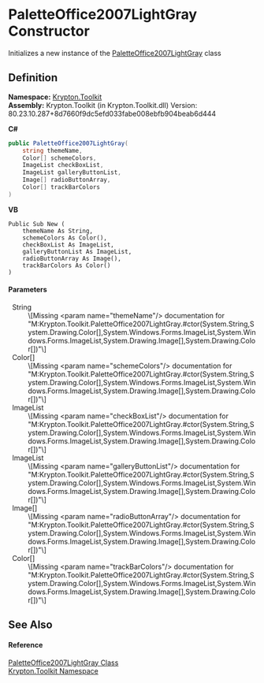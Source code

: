 # PaletteOffice2007LightGray Constructor


Initializes a new instance of the <a href="046f4aa9-9d15-1637-5a44-c4419b20714f.md">PaletteOffice2007LightGray</a> class



## Definition
**Namespace:** <a href="79d2eac2-21f4-54ff-7552-b20c33c30600.md">Krypton.Toolkit</a>  
**Assembly:** Krypton.Toolkit (in Krypton.Toolkit.dll) Version: 80.23.10.287+8d7660f9dc5efd033fabe008ebfb904beab6d444

**C#**
``` C#
public PaletteOffice2007LightGray(
	string themeName,
	Color[] schemeColors,
	ImageList checkBoxList,
	ImageList galleryButtonList,
	Image[] radioButtonArray,
	Color[] trackBarColors
)
```
**VB**
``` VB
Public Sub New ( 
	themeName As String,
	schemeColors As Color(),
	checkBoxList As ImageList,
	galleryButtonList As ImageList,
	radioButtonArray As Image(),
	trackBarColors As Color()
)
```



#### Parameters
<dl><dt>  String</dt><dd>\[Missing &lt;param name="themeName"/&gt; documentation for "M:Krypton.Toolkit.PaletteOffice2007LightGray.#ctor(System.String,System.Drawing.Color[],System.Windows.Forms.ImageList,System.Windows.Forms.ImageList,System.Drawing.Image[],System.Drawing.Color[])"\]</dd><dt>  Color[]</dt><dd>\[Missing &lt;param name="schemeColors"/&gt; documentation for "M:Krypton.Toolkit.PaletteOffice2007LightGray.#ctor(System.String,System.Drawing.Color[],System.Windows.Forms.ImageList,System.Windows.Forms.ImageList,System.Drawing.Image[],System.Drawing.Color[])"\]</dd><dt>  ImageList</dt><dd>\[Missing &lt;param name="checkBoxList"/&gt; documentation for "M:Krypton.Toolkit.PaletteOffice2007LightGray.#ctor(System.String,System.Drawing.Color[],System.Windows.Forms.ImageList,System.Windows.Forms.ImageList,System.Drawing.Image[],System.Drawing.Color[])"\]</dd><dt>  ImageList</dt><dd>\[Missing &lt;param name="galleryButtonList"/&gt; documentation for "M:Krypton.Toolkit.PaletteOffice2007LightGray.#ctor(System.String,System.Drawing.Color[],System.Windows.Forms.ImageList,System.Windows.Forms.ImageList,System.Drawing.Image[],System.Drawing.Color[])"\]</dd><dt>  Image[]</dt><dd>\[Missing &lt;param name="radioButtonArray"/&gt; documentation for "M:Krypton.Toolkit.PaletteOffice2007LightGray.#ctor(System.String,System.Drawing.Color[],System.Windows.Forms.ImageList,System.Windows.Forms.ImageList,System.Drawing.Image[],System.Drawing.Color[])"\]</dd><dt>  Color[]</dt><dd>\[Missing &lt;param name="trackBarColors"/&gt; documentation for "M:Krypton.Toolkit.PaletteOffice2007LightGray.#ctor(System.String,System.Drawing.Color[],System.Windows.Forms.ImageList,System.Windows.Forms.ImageList,System.Drawing.Image[],System.Drawing.Color[])"\]</dd></dl>

## See Also


#### Reference
<a href="046f4aa9-9d15-1637-5a44-c4419b20714f.md">PaletteOffice2007LightGray Class</a>  
<a href="79d2eac2-21f4-54ff-7552-b20c33c30600.md">Krypton.Toolkit Namespace</a>  
